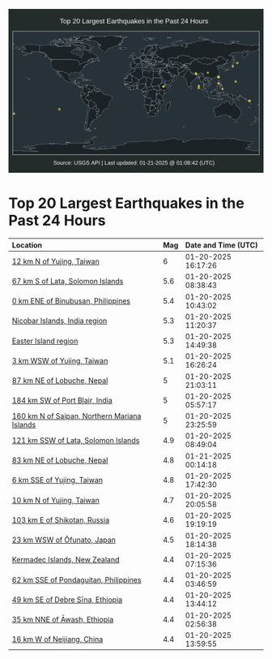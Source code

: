 ![Map](./map.png)

# Top 20 Largest Earthquakes in the Past 24 Hours

| Location | Mag | Date and Time (UTC) |
|:---|:---|:---|
| [12 km N of Yujing, Taiwan](https://earthquake.usgs.gov/earthquakes/eventpage/us6000pl8h) | 6 | 01-20-2025 16:17:26 |
| [67 km S of Lata, Solomon Islands](https://earthquake.usgs.gov/earthquakes/eventpage/us6000pl6q) | 5.6 | 01-20-2025 08:38:43 |
| [0 km ENE of Binubusan, Philippines](https://earthquake.usgs.gov/earthquakes/eventpage/us6000pl78) | 5.4 | 01-20-2025 10:43:02 |
| [Nicobar Islands, India region](https://earthquake.usgs.gov/earthquakes/eventpage/us6000pl7f) | 5.3 | 01-20-2025 11:20:37 |
| [Easter Island region](https://earthquake.usgs.gov/earthquakes/eventpage/us6000pl89) | 5.3 | 01-20-2025 14:49:38 |
| [3 km WSW of Yujing, Taiwan](https://earthquake.usgs.gov/earthquakes/eventpage/us6000pl8l) | 5.1 | 01-20-2025 16:26:24 |
| [87 km NE of Lobuche, Nepal](https://earthquake.usgs.gov/earthquakes/eventpage/us6000plbf) | 5 | 01-20-2025 21:03:11 |
| [184 km SW of Port Blair, India](https://earthquake.usgs.gov/earthquakes/eventpage/us6000pl6c) | 5 | 01-20-2025 05:57:17 |
| [160 km N of Saipan, Northern Mariana Islands](https://earthquake.usgs.gov/earthquakes/eventpage/us6000plc2) | 5 | 01-20-2025 23:25:59 |
| [121 km SSW of Lata, Solomon Islands](https://earthquake.usgs.gov/earthquakes/eventpage/us6000pl6v) | 4.9 | 01-20-2025 08:49:04 |
| [83 km NE of Lobuche, Nepal](https://earthquake.usgs.gov/earthquakes/eventpage/us6000plca) | 4.8 | 01-21-2025 00:14:18 |
| [6 km SSE of Yujing, Taiwan](https://earthquake.usgs.gov/earthquakes/eventpage/us6000pl9y) | 4.8 | 01-20-2025 17:42:30 |
| [10 km N of Yujing, Taiwan](https://earthquake.usgs.gov/earthquakes/eventpage/us6000plb9) | 4.7 | 01-20-2025 20:05:58 |
| [103 km E of Shikotan, Russia](https://earthquake.usgs.gov/earthquakes/eventpage/us6000plb2) | 4.6 | 01-20-2025 19:19:19 |
| [23 km WSW of Ōfunato, Japan](https://earthquake.usgs.gov/earthquakes/eventpage/us6000play) | 4.5 | 01-20-2025 18:14:38 |
| [Kermadec Islands, New Zealand](https://earthquake.usgs.gov/earthquakes/eventpage/us6000pl6i) | 4.4 | 01-20-2025 07:15:36 |
| [62 km SSE of Pondaguitan, Philippines](https://earthquake.usgs.gov/earthquakes/eventpage/us6000pl5y) | 4.4 | 01-20-2025 03:46:59 |
| [49 km SE of Debre Sīna, Ethiopia](https://earthquake.usgs.gov/earthquakes/eventpage/us6000pl7y) | 4.4 | 01-20-2025 13:44:12 |
| [35 km NNE of Āwash, Ethiopia](https://earthquake.usgs.gov/earthquakes/eventpage/us6000pl5h) | 4.4 | 01-20-2025 02:56:38 |
| [16 km W of Neijiang, China](https://earthquake.usgs.gov/earthquakes/eventpage/us6000pl82) | 4.4 | 01-20-2025 13:59:55 |
